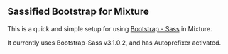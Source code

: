 ## Sassified Bootstrap for Mixture

This is a quick and simple setup for using [Bootstrap - Sass](https://github.com/twbs/bootstrap-sass) in Mixture.

It currently uses Bootstrap-Sass v3.1.0.2, and has Autoprefixer activated.